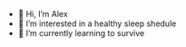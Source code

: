- 👋 Hi, I’m Alex
- 👀 I’m interested in a healthy sleep shedule
- 🌱 I’m currently learning to survive

<!---
XadasAlexGeb/XadasAlexGeb is a ✨ special ✨ repository because its `README.md` (this file) appears on your GitHub profile.
You can click the Preview link to take a look at your changes.
--->
